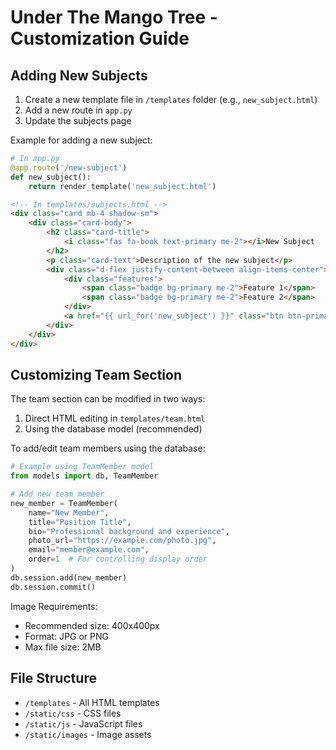 
# Under The Mango Tree - Customization Guide

## Adding New Subjects

1. Create a new template file in `/templates` folder (e.g., `new_subject.html`)
2. Add a new route in `app.py`
3. Update the subjects page

Example for adding a new subject:

```python
# In app.py
@app.route('/new-subject')
def new_subject():
    return render_template('new_subject.html')
```

```html
<!-- In templates/subjects.html -->
<div class="card mb-4 shadow-sm">
    <div class="card-body">
        <h2 class="card-title">
            <i class="fas fa-book text-primary me-2"></i>New Subject
        </h2>
        <p class="card-text">Description of the new subject</p>
        <div class="d-flex justify-content-between align-items-center">
            <div class="features">
                <span class="badge bg-primary me-2">Feature 1</span>
                <span class="badge bg-primary me-2">Feature 2</span>
            </div>
            <a href="{{ url_for('new_subject') }}" class="btn btn-primary">Start Learning</a>
        </div>
    </div>
</div>
```

## Customizing Team Section

The team section can be modified in two ways:

1. Direct HTML editing in `templates/team.html`
2. Using the database model (recommended)

To add/edit team members using the database:

```python
# Example using TeamMember model
from models import db, TeamMember

# Add new team member
new_member = TeamMember(
    name="New Member",
    title="Position Title",
    bio="Professional background and experience",
    photo_url="https://example.com/photo.jpg",
    email="member@example.com",
    order=1  # For controlling display order
)
db.session.add(new_member)
db.session.commit()
```

Image Requirements:
- Recommended size: 400x400px
- Format: JPG or PNG
- Max file size: 2MB

## File Structure
- `/templates` - All HTML templates
- `/static/css` - CSS files
- `/static/js` - JavaScript files
- `/static/images` - Image assets
